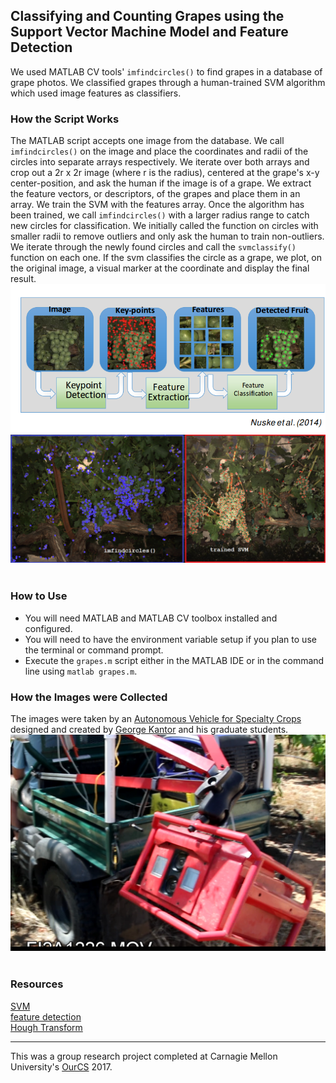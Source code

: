 ## Classifying and Counting Grapes using the Support Vector Machine Model and Feature Detection

We used MATLAB CV tools' `imfindcircles()` to find grapes in a database of grape photos. We classified grapes through a human-trained SVM algorithm which used image features as classifiers. 

### How the Script Works
The MATLAB script accepts one image from the database. We call `imfindcircles()` on the image and place the coordinates and radii of the circles into separate arrays respectively. We iterate over both arrays and crop out a 2r x 2r image (where r is the radius), centered at the grape's x-y center-position, and ask the human if the image is of a grape. We extract the feature vectors, or descriptors, of the grapes and place them in an array. We train the SVM with the features array. Once the algorithm has been trained, we call `imfindcircles()` with a larger radius range to catch new circles for classification. We initially called the function on circles with smaller radii to remove outliers and only ask the human to train non-outliers. We iterate through the newly found circles and call the `svmclassify()` function on each one. If the svm classifies the circle as a grape, we plot, on the original image, a visual marker at the coordinate and display the final result.
<br><a href="https://www.ri.cmu.edu/ri-people/stephen-t-nuske/" target="_blank"><img src="https://github.com/jawardell/grapefinder/blob/master/img_2.png"></a>
<br><img src="https://github.com/jawardell/grapefinder/blob/master/img_3.png"><br><br>
### How to Use
- You will need MATLAB and MATLAB CV toolbox installed and configured.
- You will need to have the environment variable setup if you plan to use the terminal or command prompt.
- Execute the `grapes.m` script either in the MATLAB IDE or in the command line using `matlab grapes.m`.

### How the Images were Collected
The images were taken by an [Autonomous Vehicle for Specialty Crops](https://www.ri.cmu.edu/casc/ "Autonomous Vehicle for Specialty Crops") designed and created by [George Kantor](http://frc.ri.cmu.edu/~kantor/George_Kantors_Home_Page/Home.html "GEORGE KANTOR") and his graduate students. 
<br><img src="https://github.com/jawardell/grapefinder/blob/master/img_1.png"><br><br>
### Resources
[SVM](https://en.wikipedia.org/wiki/Support_vector_machine "SVM")<br>
[feature detection](https://en.wikipedia.org/wiki/Feature_detection_(computer_vision) "feature detection")<br>
[Hough Transform](https://en.wikipedia.org/wiki/Hough_transform "Hough Transform")<br>

------------



This was a group research project completed at Carnagie Mellon University's [OurCS](http://www.cs.cmu.edu/ourcs/Team_Leaders_and_Projects.html "OurCS") 2017.
